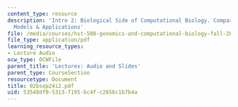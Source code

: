 ```yaml
---
content_type: resource
description: 'Intro 2: Biological Side of Computational Biology. Comparative Genomics,
  Models & Applications'
file: /media/courses/hst-508-genomics-and-computational-biology-fall-2002/53548df053137195bc4fc2656c1b7b4a_02bsep24i2.pdf
file_type: application/pdf
learning_resource_types:
- Lecture Audio
ocw_type: OCWFile
parent_title: 'Lectures: Audio and Slides'
parent_type: CourseSection
resourcetype: Document
title: 02bsep24i2.pdf
uid: 53548df0-5313-7195-bc4f-c2656c1b7b4a
---
```

